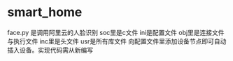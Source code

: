 # smart_home
face.py 是调用阿里云的人脸识别
soc里是c文件
ini是配置文件
obj里是连接文件与执行文件
inc里是头文件
usr是所有库文件
向配置文件里添加设备节点即可自动插入设备。实现代码需从新编写
